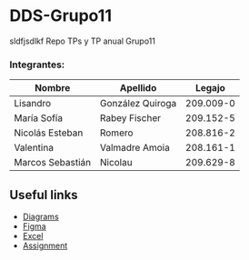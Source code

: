 # DDS-Grupo11
sldfjsdlkf
Repo TPs y TP anual Grupo11

### Integrantes:

| Nombre           | Apellido         | Legajo    |
| ---------------  | ---------------- | --------- |
| Lisandro         | González Quiroga | 209.009-0 |
| María Sofía      | Rabey Fischer    | 209.152-5 |
| Nicolás Esteban  | Romero           | 208.816-2 |
| Valentina        | Valmadre Amoia   | 208.161-1 |
| Marcos Sebastián | Nicolau          | 209.629-8 |

## Useful links

-   [Diagrams](https://app.diagrams.net/?libs=general;uml#G1o_ooQYoGarYq9FF1gDRubEYKmAPNF90K#%7B%22pageId%22%3A%22C5RBs43oDa-KdzZeNtuy%22%7D)
-   [Figma](https://www.figma.com/file/l4YH5M21JTrqkBAEDC0iSx/Untitled?type=design&node-id=0%3A1&mode=design&t=dpcaHSFlc9CnMcil-1)
-   [Excel](https://docs.google.com/spreadsheets/d/1fUp0v8w6_35XXzrJLJNwBvbo_W9sJLq9swMP_iFxI84/edit#gid=0)
-   [Assignment](https://suriweb.com.ar/archivos/general/DDS-TPA-2024.pdf)

